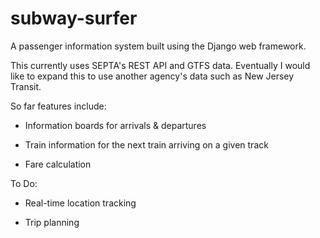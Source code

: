 # subway-surfer

A passenger information system built using the Django web framework.

This currently uses SEPTA's REST API and GTFS data. Eventually I would like to expand this to use another agency's data such as New Jersey Transit.

So far features include:

* Information boards for arrivals & departures

* Train information for the next train arriving on a given track

* Fare calculation


To Do:

* Real-time location tracking

* Trip planning

